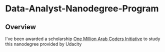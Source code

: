 # Data-Analyst-Nanodegree-Program
## Overview
I've been awarded a scholarship [One Million Arab Coders Initiative](https://arabcoders.ae/) to study this nanodegree provided by Udacity
